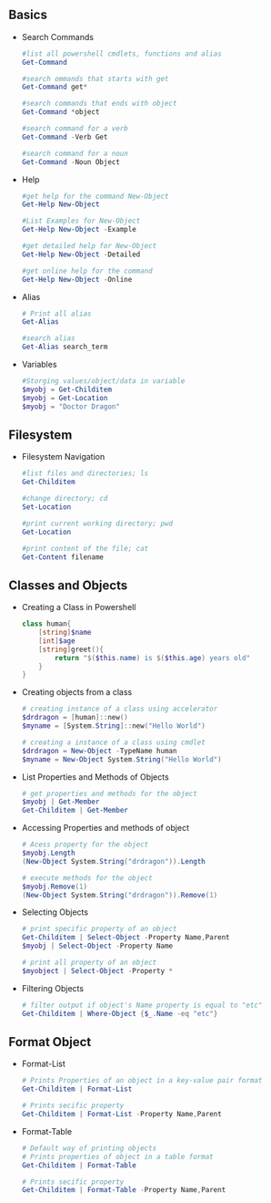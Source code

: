 ## Basics
* Search Commands
	```powershell
	#list all powershell cmdlets, functions and alias
	Get-Command
	
	#search ommands that starts with get
	Get-Command get*
	
	#search commands that ends with object
	Get-Command *object
	
	#search command for a verb
	Get-Command -Verb Get
	
	#search command for a noun
	Get-Command -Noun Object
	
	```
* Help
	```powershell
	#get help for the command New-Object
	Get-Help New-Object
	
	#List Examples for New-Object
	Get-Help New-Object -Example
	
	#get detailed help for New-Object 
	Get-Help New-Object -Detailed
	
	#get online help for the command
	Get-Help New-Object -Online
	```
* Alias
	```powershell
	# Print all alias
	Get-Alias
	
	#search alias
	Get-Alias search_term
	```
* Variables
	```powershell
	#Storging values/object/data in variable
	$myobj = Get-Childitem
	$myobj = Get-Location
	$myobj = "Doctor Dragon"
	```
## Filesystem
* Filesystem Navigation
	```powershell
	#list files and directories; ls
	Get-Childitem
	
	#change directory; cd
	Set-Location
	
	#print current working directory; pwd
	Get-Location
	
	#print content of the file; cat
	Get-Content filename
	```

## Classes and Objects
* Creating a Class in Powershell
	```powershell
	class human{
		[string]$name
		[int]$age
		[string]greet(){
			return "$($this.name) is $($this.age) years old"
		}
	}
	```
* Creating objects from a class
	```powershell
	# creating instance of a class using accelerator
	$drdragon = [human]::new() 
	$myname = [System.String]::new("Hello World")
	
	# creating a instance of a class using cmdlet
	$drdragon = New-Object -TypeName human
	$myname = New-Object System.String("Hello World")
	```
* List Properties and Methods of Objects
	```powershell
	# get properties and methods for the object
	$myobj | Get-Member
	Get-Childitem | Get-Member
	```
* Accessing Properties and methods of object
	```powershell
	# Acess property for the object
	$myobj.Length
	(New-Object System.String("drdragon")).Length
	
	# execute methods for the object
	$myobj.Remove(1)
	(New-Object System.String("drdragon")).Remove(1)
	```
* Selecting Objects
	```powershell
	# print specific property of an object
	Get-Childitem | Select-Object -Property Name,Parent
	$myobj | Select-Object -Property Name
	
	# print all property of an object
	$myobject | Select-Object -Property *
	```
* Filtering Objects
	```powershell
	# filter output if object's Name property is equal to "etc"
	Get-Childitem | Where-Object {$_.Name -eq "etc"}
	```
## Format Object
* Format-List
	```powershell
	# Prints Properties of an object in a key-value pair format
	Get-Childitem | Format-List
	
	# Prints secific property
	Get-Childitem | Format-List -Property Name,Parent
	```
* Format-Table
	```powershell
	# Default way of printing objects
	# Prints properties of object in a table format
	Get-Childitem | Format-Table
	
	# Prints secific property
	Get-Childitem | Format-Table -Property Name,Parent
	```